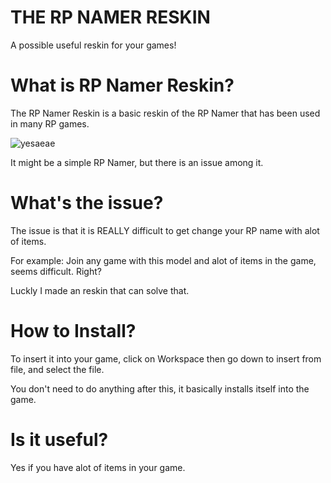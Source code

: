 # THE RP NAMER RESKIN

A possible useful reskin for your games!

# What is RP Namer Reskin?

The RP Namer Reskin is a basic reskin of the RP Namer that has been used in many RP games.

![yesaeae](https://user-images.githubusercontent.com/88599578/128615765-077dda41-9944-49cf-8db3-d907c4f6e9d1.png)

It might be a simple RP Namer, but there is an issue among it.

# What's the issue?

The issue is that it is REALLY difficult to get change your RP name with alot of items.

For example: Join any game with this model and alot of items in the game, seems difficult. Right?

Luckly I made an reskin that can solve that.

# How to Install?

To insert it into your game, click on Workspace then go down to insert from file, and select the file.

You don't need to do anything after this, it basically installs itself into the game.

# Is it useful?

Yes if you have alot of items in your game.
